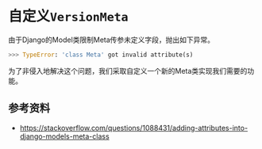# 自定义`VersionMeta`

由于Django的Model类限制Meta传参未定义字段，抛出如下异常。

```python
>>> TypeError: 'class Meta' got invalid attribute(s)
```

为了非侵入地解决这个问题，我们采取自定义一个新的Meta类实现我们需要的功能。


## 参考资料
   
- https://stackoverflow.com/questions/1088431/adding-attributes-into-django-models-meta-class